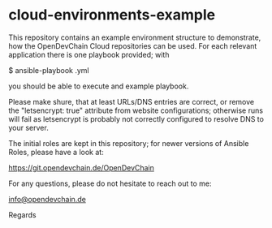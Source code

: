 # cloud-environments-example

This repository contains an example environment structure to demonstrate, how the OpenDevChain Cloud repositories can be used.
For each relevant application there is one playbook provided; with 

$ ansible-playbook <target-playbook>.yml

you should be able to execute and example playbook.

Please make shure, that at least URLs/DNS entries are correct, or remove the "letsencrypt: true" attribute from website configurations; otherwise runs will fail as letsencrypt is probably not correctly configured to resolve DNS to your server.

The initial roles are kept in this repository; for newer versions of Ansible Roles, please have a look at:

https://git.opendevchain.de/OpenDevChain


For any questions, please do not hesitate to reach out to me:

info@opendevchain.de

Regards
